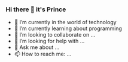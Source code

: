 ### Hi there 👋 it's Prince


- 🔭 I’m currently in the world of technology
- 🌱 I’m currently learning about programming 
- 👯 I’m looking to collaborate on ...
- 🤔 I’m looking for help with ...
- 💬 Ask me about ...
- 📫 How to reach me: ...
<!--
**codebyprince/codebyprince** is a ✨ _special_ ✨ repository because its `README.md` (this file) appears on your GitHub profile.

Here are some ideas to get you started:
